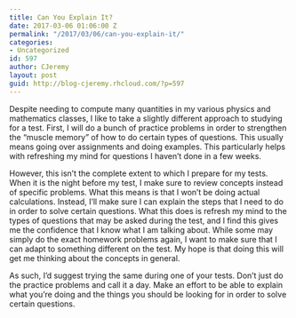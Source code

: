```yaml
---
title: Can You Explain It?
date: 2017-03-06 01:06:00 Z
permalink: "/2017/03/06/can-you-explain-it/"
categories:
- Uncategorized
id: 597
author: CJeremy
layout: post
guid: http://blog-cjeremy.rhcloud.com/?p=597
---
```


Despite needing to compute many quantities in my various physics and mathematics classes, I like to take a slightly different approach to studying for a test. First, I will do a bunch of practice problems in order to strengthen the &#8220;muscle memory&#8221; of how to do certain types of questions. This usually means going over assignments and doing examples. This particularly helps with refreshing my mind for questions I haven&#8217;t done in a few weeks.

However, this isn&#8217;t the complete extent to which I prepare for my tests. When it is the night before my test, I make sure to review concepts instead of specific problems. What this means is that I won&#8217;t be doing actual calculations. Instead, I&#8217;ll make sure I can explain the steps that I need to do in order to solve certain questions. What this does is refresh my mind to the types of questions that may be asked during the test, and I find this gives me the confidence that I know what I am talking about. While some may simply do the exact homework problems again, I want to make sure that I can adapt to something different on the test. My hope is that doing this will get me thinking about the concepts in general.

As such, I&#8217;d suggest trying the same during one of your tests. Don&#8217;t just do the practice problems and call it a day. Make an effort to be able to explain what you&#8217;re doing and the things you should be looking for in order to solve certain questions.